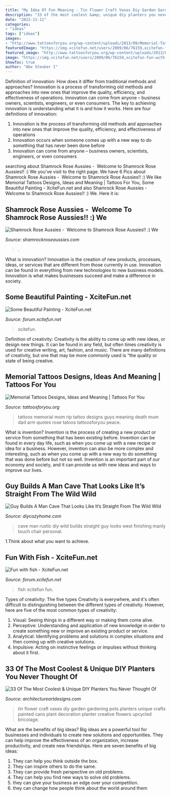 ```yaml
---
title: "My Idea Of Fun Meaning - Tin Flower Craft Vases Diy Garden Gardening Pots Planters Unique Crafts Painted Cans Plant Decoration Planter Creative Flowers Upcycled Bricolage"
description: "33 of the most coolest &amp; unique diy planters you never thought of"
date: "2022-11-11"
categories:
- "ideas"
tags: ["ideas"]
images:
- "http://www.tattoosforyou.org/wp-content/uploads/2013/09/Memorial-Tattoos-For-Mom-768x1024.jpg"
featuredImage: "https://img.xcitefun.net/users/2009/06/76159,xcitefun-fun-with-fish-05.jpg"
featured_image: "http://www.tattoosforyou.org/wp-content/uploads/2013/09/Memorial-Tattoos-For-Mom-768x1024.jpg"
image: "https://img.xcitefun.net/users/2009/06/76159,xcitefun-fun-with-fish-05.jpg"
ShowToc: true
author: "Abe Steuber I"
---
```



Definition of innovation: How does it differ from traditional methods and approaches?
Innovation is a process of transforming old methods and approaches into new ones that improve the quality, efficiency, and effectiveness of operations. Innovation can come from anyone – business owners, scientists, engineers, or even consumers. The key to achieving innovation is understanding what it is and how it works. Here are four definitions of innovation: 
1. Innovation is the process of transforming old methods and approaches into new ones that improve the quality, efficiency, and effectiveness of operations 
2. Innovation occurs when someone comes up with a new way to do something that has never been done before 
3. Innovation can come from anyone – business owners, scientists, engineers, or even consumers 

	

		
searching about Shamrock Rose Aussies - ﻿﻿﻿ Welcome to Shamrock Rose Aussies!! :) We you've visit to the right page. We have 6 Pics about Shamrock Rose Aussies - ﻿﻿﻿ Welcome to Shamrock Rose Aussies!! :) We like Memorial Tattoos Designs, Ideas and Meaning | Tattoos For You, Some Beautiful Painting - XciteFun.net and also Shamrock Rose Aussies - ﻿﻿﻿ Welcome to Shamrock Rose Aussies!! :) We. Here it is:
		
    
## Shamrock Rose Aussies - ﻿﻿﻿ Welcome To Shamrock Rose Aussies!! :) We

<img loading=lazy src="http://shamrockroseaussies.com/yahoo_site_admin/assets/images/DSC_0361.95233327_std.jpg" onerror="this.onerror=null;this.src='https://tse1.mm.bing.net/th?id=OIP.FeguR7STuyerme-zOi7Z7AHaFT&amp;pid=15.1';" alt="Shamrock Rose Aussies - ﻿﻿﻿ Welcome to Shamrock Rose Aussies!! :) We">

_Source: shamrockroseaussies.com_

>. 

	

What is innovation?
Innovation is the creation of new products, processes, ideas, or services that are different from those currently in use. Innovation can be found in everything from new technologies to new business models. Innovation is what makes businesses succeed and make a difference in society.

    
## Some Beautiful Painting - XciteFun.net

<img loading=lazy src="https://img.xcitefun.net/users/2011/04/241491,xcitefun-4.jpg" onerror="this.onerror=null;this.src='https://tse2.mm.bing.net/th?id=OIP.soc8TlW-GbZF7_EY4U6dMwHaKB&amp;pid=15.1';" alt="Some Beautiful Painting - XciteFun.net">

_Source: forum.xcitefun.net_

>xcitefun. 

	

Definition of creativity:
Creativity is the ability to come up with new ideas, or design new things. It can be found in any field, but often times creativity is used for creative writing, art, fashion, and music. There are many definitions of creativity, but one that may be more commonly used is “the quality or state of being creative.

    
## Memorial Tattoos Designs, Ideas And Meaning | Tattoos For You

<img loading=lazy src="http://www.tattoosforyou.org/wp-content/uploads/2013/09/Memorial-Tattoos-For-Mom-768x1024.jpg" onerror="this.onerror=null;this.src='https://tse4.mm.bing.net/th?id=OIP.SxllKYiVkolL0vSBN1XklgHaJ4&amp;pid=15.1';" alt="Memorial Tattoos Designs, Ideas and Meaning | Tattoos For You">

_Source: tattoosforyou.org_

>tattoos memorial mom rip tattoo designs guys meaning death mum dad arm quotes rose tatoos tattoosforyou peace. 

	

What is invention?
Invention is the process of creating a new product or service from something that has been existing before. Invention can be found in every day life, such as when you come up with a new recipe or idea for a business. However, invention can also be more complex and interesting, such as when you come up with a new way to do something that was done before but not so well. Invention is an important part of our economy and society, and it can provide us with new ideas and ways to improve our lives.

    
## Guy Builds A Man Cave That Looks Like It’s Straight From The Wild Wild

<img loading=lazy src="http://diycozyhome.com/wp-content/uploads/2014/11/living-room-rustic.jpg" onerror="this.onerror=null;this.src='https://tse3.mm.bing.net/th?id=OIP.YG_HLw9Gt5Q4nlhrWZOqHwHaFj&amp;pid=15.1';" alt="Guy Builds A Man Cave That Looks Like It’s Straight From The Wild Wild">

_Source: diycozyhome.com_

>cave man rustic diy wild builds straight guy looks west finishing manly touch chair personal. 

	

1.Think about what you want to achieve.

    
## Fun With Fish - XciteFun.net

<img loading=lazy src="https://img.xcitefun.net/users/2009/06/76159,xcitefun-fun-with-fish-05.jpg" onerror="this.onerror=null;this.src='https://tse4.mm.bing.net/th?id=OIP.FsPan7S9Qg-Z9Fpt_CdJ7gAAAA&amp;pid=15.1';" alt="Fun with fish - XciteFun.net">

_Source: forum.xcitefun.net_

>fish xcitefun fun. 

	

Types of creativity: The five types
Creativity is everywhere, and it's often difficult to distinguishing between the different types of creativity. However, here are five of the most common types of creativity:
1. Visual: Seeing things in a different way or making them come alive.
2. Perceptive: Understanding and application of new knowledge in order to create something new or improve an existing product or service. 
3. Analytical: Identifying problems and solutions in complex situations and then coming up with creative solutions. 
4. Impulsive: Acting on instinctive feelings or impulses without thinking about it first. 

    
## 33 Of The Most Coolest &amp; Unique DIY Planters You Never Thought Of

<img loading=lazy src="https://www.architectureartdesigns.com/wp-content/uploads/2015/03/254.jpg" onerror="this.onerror=null;this.src='https://tse3.mm.bing.net/th?id=OIP.FJd1Row-trtVvfrsAFOpwwHaLH&amp;pid=15.1';" alt="33 Of The Most Coolest &amp; Unique DIY Planters You Never Thought Of">

_Source: architectureartdesigns.com_

>tin flower craft vases diy garden gardening pots planters unique crafts painted cans plant decoration planter creative flowers upcycled bricolage. 

	

What are the benefits of big ideas?
Big ideas are a powerful tool for businesses and individuals to create new solutions and opportunities. They can help improve the effectiveness of an organization, increase productivity, and create new friendships. Here are seven benefits of big ideas:
1. They can help you think outside the box.
2. They can inspire others to do the same.
3. They can provide fresh perspective on old problems.
4. They can help you find new ways to solve old problems.
5. they can give your business an edge over your competition.
6. they can change how people think about the world around them     
